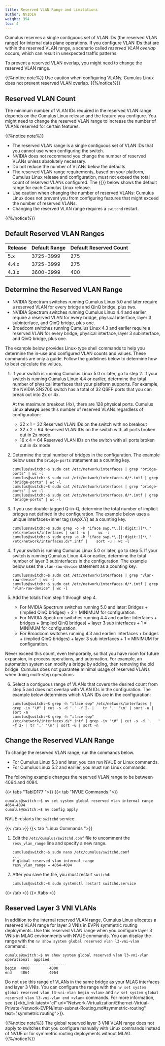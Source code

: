 ```yaml
---
title: Reserved VLAN Range and Limitations
author: NVIDIA
weight: 394
toc: 4
---
```

Cumulus reserves a single contiguous set of VLAN IDs (the reserved VLAN range) for internal data plane operations. If you configure VLAN IDs that are within the reserved VLAN range, a scenario called *reserved VLAN overlap* occurs, which can result in unexpected traffic patterns.

To prevent a reserved VLAN overlap, you might need to change the reserved VLAN range.

{{%notice note%}}
Use caution when configuring VLANs; Cumulus Linux does not prevent reserved VLAN overlap.
{{%/notice%}}

## Reserved VLAN Count

The minimum number of VLAN IDs required in the reserved VLAN range depends on the Cumulus Linux release and the feature you configure. You might need to change the reserved VLAN range to increase the number of VLANs reserved for certain features.

{{%notice note%}}
- The reserved VLAN range is a single contiguous set of VLAN IDs that you cannot use when configuring the switch.
- NVIDIA does not recommend you change the number of reserved VLANs unless absolutely necessary.
- Do not reduce the number of VLANs below the defaults.
- The reserved VLAN range requirements, based on your platform, Cumulus Linux release and configuration, must not exceed the total count of reserved VLANs configured. The {{<link url="#default-reserved-VLAN-ranges" text="table">}} below shows the default range for each Cumulus Linux release.
- Use caution when changing the number of reserved VLANs: Cumulus Linux does not prevent you from configuring features that might exceed the number of reserved VLANs.
- Changing the reserved VLAN range requires a `switchd` restart.

{{%/notice%}}

## Default Reserved VLAN Ranges

| Release | Default Range | Default Reserved Count |
| ------- | ------------- | ---------------------- |
| 5.x     | 3725-3999     | 275  |
| 4.4.x   | 3725-3999     | 275  |
| 4.3.x   | 3600-3999     | 400  |

## Determine the Reserved VLAN Range

- NVIDIA Spectrum switches running Cumulus Linux 5.0 and later require a reserved VLAN for every bridge and QinQ bridge, plus two.
- NVIDIA Spectrum switches running Cumulus Linux 4.4 and earlier require a reserved VLAN for every bridge, physical interface, layer 3 subinterface, and QinQ bridge, plus one.
- Broadcom switches running Cumulus Linux 4.3 and earlier require a reserved VLAN for every bridge, physical interface, layer 3 subinterface, and QinQ bridge, plus one.

The example below provides Linux-type shell commands to help you determine the in-use and configured VLAN counts and values. These commands are only a guide. Follow the guidelines below to determine how to best calculate the values.

1. If your switch is running Cumulus Linux 5.0 or later, go to step 2. If your switch is running Cumulus Linux 4.4 or earlier, determine the total number of physical interfaces that your platform supports. For example, the NVIDIA SN2700 switch has a total of 32 QSFP ports that you can break out into 2x or 4x.

   At the maximum breakout (4x), there are 128 physical ports. Cumulus Linux **always** uses this number of reserved VLANs regardless of configuration:
   - 32 x 1 = 32 Reserved VLAN IDs on the switch with no breakout
   - 32 x 2 = 64 Reserved VLAN IDs on the switch with all ports broken out in 2x mode
   - 16 x 4 = 64 Reserved VLAN IDs on the switch with all ports broken out in 4x mode

2. Determine the total number of bridges in the configuration. The example below uses the `bridge-ports` statement as a counting key.

   ```
   cumulus@switch:~$ sudo cat /etc/network/interfaces | grep "bridge-ports" | wc -l
   cumulus@switch:~$ sudo cat /etc/network/interfaces.d/*.intf | grep "bridge-ports" | wc -l
   cumulus@switch:~$ sudo cat /etc/network/interfaces | grep "bridge-ports" | wc -l
   cumulus@switch:~$ sudo cat /etc/network/interfaces.d/*.intf | grep "bridge-ports" | wc -l
   ```

3. If you use double-tagged Q-in-Q, determine the total number of implicit bridges not defined in the configuration. The example below uses a unique interfaces+inner tag (swpX.Y) as a counting key.

   ```
   cumulus@switch:~$ sudo grep -o -h "iface swp.*\.[[:digit:]]*\." /etc/network/interfaces | sort -u |    wc -l
   cumulus@switch:~$ sudo grep -o -h "iface swp.*\.[[:digit:]]*\." /etc/network/interfaces.d/*.intf |    sort -u | wc -l
   ```

4. If your switch is running Cumulus Linux 5.0 or later, go to step 5. If your switch is running Cumulus Linux 4.4 or earlier, determine the total number of layer 3 subinterfaces in the configuration. The example below uses the `vlan-raw-device` statement as a counting key.

   ```
   cumulus@switch:~$ sudo cat /etc/network/interfaces | grep "vlan-raw-device" | wc -l
   cumulus@switch:~$ sudo cat /etc/network/interfaces.d/*.intf | grep "vlan-raw-device" | wc -l
   ```

5. Add the totals from step 1 through step 4.
   - For NVIDIA Spectrum switches running 5.0 and later: Bridges + (implied QinQ bridges) + 2 = MINIMUM for configuration.
   - For NVIDIA Spectrum switches running 4.4 and earlier: Interfaces + bridges + (implied QinQ bridges) + layer 3 sub interfaces + 1 = MINIMUM for configuration.
   - For Broadcom switches running 4.3 and earlier: Interfaces + bridges + (implied QinQ bridges) + layer 3 sub interfaces + 1 = MINIMUM for configuration.

Never exceed this count, even temporarily, so that you have room for future expansion, in-process operations, and automation. For example, an automation system can modify a bridge by adding, then removing the old bridge. Cumulus does not guarantee minimal usage of reserved VLANs when doing multi-step operations.

6. Select a contiguous range of VLANs that covers the desired count from step 5 and does not overlap with VLAN IDs in the configuration. The example below determines which VLAN IDs are in the configuration:

   ```
   cumulus@switch:~$ grep -h "iface swp" /etc/network/interfaces | grep -iv "\#" | cut -s -d '.' -f 2- |    tr '.' '\n' | sort -u | sort -n
   cumulus@switch:~$ grep -h "iface swp" /etc/network/interfaces.d/*.intf | grep -iv "\#" | cut -s -d '.   ' -f 2- | tr '.' '\n' | sort -u | sort -n
   ```

## Change the Reserved VLAN Range

To change the reserved VLAN range, run the commands below.
- For Cumulus Linux 5.3 and later, you can run NVUE or Linux commands.
- For Cumulus Linux 5.2 and earlier, you must run Linux commands.

The following example changes the reserved VLAN range to be between 4064 and 4094.

{{< tabs "TabID177 ">}}
{{< tab "NVUE Commands ">}}

```
cumulus@switch:~$ nv set system global reserved vlan internal range 4064-4094
cumulus@switch:~$ nv config apply
```

NVUE restarts the `switchd` service.

{{< /tab >}}
{{< tab "Linux Commands ">}}

1. Edit the `/etc/cumulus/switchd.conf` file to uncomment the `resv_vlan_range` line and specify a new range.

   ```
   cumulus@switch:~$ sudo nano /etc/cumulus/switchd.conf
   ...
   # global reserved vlan internal range
   resv_vlan_range = 4064-4094
   ```

2. After you save the file, you must restart `switchd`:

   ```
   cumulus@switch:~$ sudo systemctl restart switchd.service
   ```

{{< /tab >}}
{{< /tabs >}}

## Reserved Layer 3 VNI VLANs

In addition to the internal reserved VLAN range, Cumulus Linux allocates a reserved VLAN range for layer 3 VNIs in EVPN symmetric routing deployments. Use this reserved VLAN range when you configure layer 3 VNIs in MLAG environments with NVUE commands. You can display the range with the `nv show system global reserved vlan l3-vni-vlan` command:

```
cumulus@switch:~$ nv show system global reserved vlan l3-vni-vlan
operational  applied
-----  -----------  -------
begin  4000         4000
end    4064         4064
```

Do not use this range of VLANs in the same bridge as your MLAG interfaces and layer 3 VNIs. You can configure the range with the `nv set system global reserved vlan l3-vni-vlan begin <vlan>` and `nv set system global reserved vlan l3-vni-vlan end <vlan>` commands. For more information, see {{<kb_link latest="cl" url="Network-Virtualization/Ethernet-Virtual-Private-Network-EVPN/Inter-subnet-Routing.md#symmetric-routing" text="symmetric routing">}}.

{{%notice note%}}
The global reserved layer 3 VNI VLAN range does not apply to switches that you configure manually with Linux commands instead of NVUE or for symmetric routing deployments without MLAG.
{{%/notice%}}

